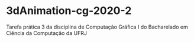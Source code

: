 # 3dAnimation-cg-2020-2
Tarefa prática 3 da disciplina de Computação Gráfica I do Bacharelado em Ciência da Computação da UFRJ 
